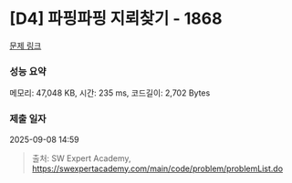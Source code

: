 # [D4] 파핑파핑 지뢰찾기 - 1868 

[문제 링크](https://swexpertacademy.com/main/code/problem/problemDetail.do?contestProbId=AV5LwsHaD1MDFAXc) 

### 성능 요약

메모리: 47,048 KB, 시간: 235 ms, 코드길이: 2,702 Bytes

### 제출 일자

2025-09-08 14:59



> 출처: SW Expert Academy, https://swexpertacademy.com/main/code/problem/problemList.do